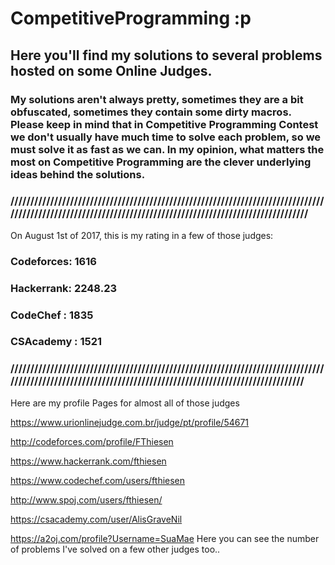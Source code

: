 # CompetitiveProgramming :p

## Here you'll find my solutions to several problems hosted on some Online Judges.

### My solutions aren't always pretty, sometimes they are a bit obfuscated, sometimes they contain some dirty macros. Please keep in mind that in Competitive Programming Contest we don't usually have much time to solve each problem, so we must solve it as fast as we can. In my opinion, what matters the most on Competitive Programming are the clever underlying ideas behind the solutions.


### //////////////////////////////////////////////////////////////////////////////////////////////////////////////////////////////////////////////////////////


On August 1st of 2017, this is my rating in a few of those judges:

### Codeforces: 1616	
### Hackerrank: 2248.23 
### CodeChef  : 1835    
### CSAcademy : 1521


### /////////////////////////////////////////////////////////////////////////////////////////////////////////////////////////////////////////////////////////
Here are my profile Pages for almost all of those judges

https://www.urionlinejudge.com.br/judge/pt/profile/54671

http://codeforces.com/profile/FThiesen

https://www.hackerrank.com/fthiesen

https://www.codechef.com/users/fthiesen

http://www.spoj.com/users/fthiesen/

https://csacademy.com/user/AlisGraveNil

https://a2oj.com/profile?Username=SuaMae
Here you can see the number of problems I've solved on a few other judges too.. 
